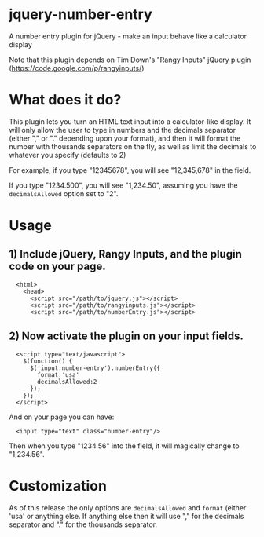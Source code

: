 jquery-number-entry
===================

A number entry plugin for jQuery - make an input behave like a calculator display

Note that this plugin depends on Tim Down's "Rangy Inputs" jQuery plugin (https://code.google.com/p/rangyinputs/)

# What does it do?

This plugin lets you turn an HTML text input into a calculator-like display. It will only allow the user to type in numbers and the decimals separator (either "," or "." depending upon your format), and then it will format the number with thousands separators on the fly, as well as limit the decimals to whatever you specify (defaults to 2)

For example, if you type "12345678", you will see "12,345,678" in the field.

If you type "1234.500", you will see "1,234.50", assuming you have the `decimalsAllowed` option set to "2".


# Usage

## 1) Include jQuery, Rangy Inputs, and the plugin code on your page.

```
  <html>
    <head>
      <script src="/path/to/jquery.js"></script>
      <script src="/path/to/rangyinputs.js"></script>
      <script src="/path/to/numberEntry.js"></script>
```
## 2) Now activate the plugin on your input fields.
```
  <script type="text/javascript">
    $(function() {
      $('input.number-entry').numberEntry({
        format:'usa'
        decimalsAllowed:2
      });
    });
  </script>
```
And on your page you can have:
```
  <input type="text" class="number-entry"/>
```
Then when you type "1234.56" into the field, it will magically change to "1,234.56".

# Customization

As of this release the only options are `decimalsAllowed` and `format` (either 'usa' or anything else. If anything else then it will use "," for the decimals separator and "." for the thousands separator.

